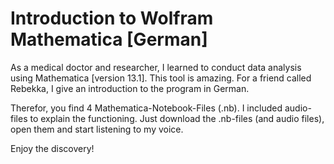 # Introduction to Wolfram Mathematica \[German\]
As a medical doctor and researcher, I learned to conduct data analysis using Mathematica \[version 13.1\]. This tool is amazing.
For a friend called Rebekka, I give an introduction to the program in German.

Therefor, you find 4 Mathematica-Notebook-Files \(.nb\). I included audio-files to explain the functioning.
Just download the .nb-files (and audio files), open them and start listening to my voice.

Enjoy the discovery!
